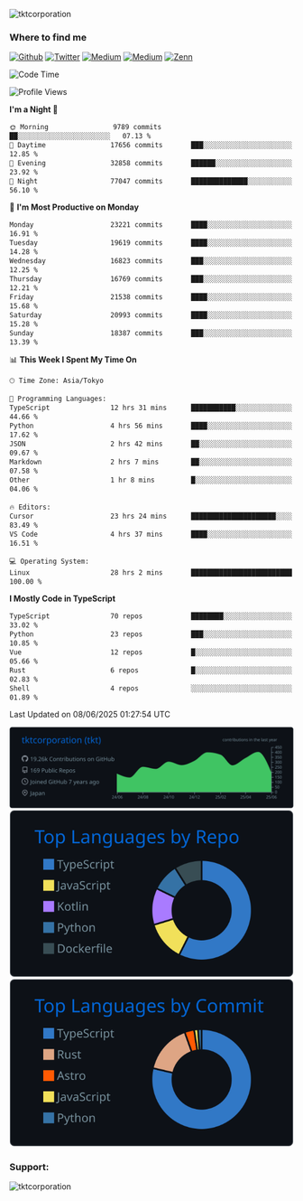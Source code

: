 <p align="left"> <img src="https://komarev.com/ghpvc/?username=tktcorporation&label=Profile%20views&color=0e75b6&style=flat" alt="tktcorporation" /> </p>

<h3>Where to find me</h3>
<p>
<a href="https://github.com/tktcorporation" target="_blank"><img alt="Github" src="https://img.shields.io/badge/GitHub-%2312100E.svg?&style=for-the-badge&logo=Github&logoColor=white" /></a>
<a href="https://twitter.com/tktcorporation" target="_blank"><img alt="Twitter" src="https://img.shields.io/badge/twitter-%231DA1F2.svg?&style=for-the-badge&logo=twitter&logoColor=white" /></a>
<a href="https://www.linkedin.com/in/tktcorporation" target="_blank"><img alt="Medium" src="https://img.shields.io/badge/linkdin-0a66c2.svg?&style=for-the-badge&logo=linkedin&logoColor=white" /></a>
<a href="https://qiita.com/tktcorporation" target="_blank"><img alt="Medium" src="https://img.shields.io/badge/qiita-55C500.svg?&style=for-the-badge&logo=qiita&logoColor=white" /></a>
<a href="https://zenn.dev/tktcorporation" target="_blank"><img alt="Zenn" src="https://img.shields.io/badge/Zenn-3EA8FF.svg?&style=for-the-badge&logo=Zenn&logoColor=white" /></a>
</p>
  
<!--START_SECTION:waka-->
![Code Time](http://img.shields.io/badge/Code%20Time-2%2C432%20hrs%2036%20mins-blue)

![Profile Views](http://img.shields.io/badge/Profile%20Views-0-blue)

**I'm a Night 🦉** 

```text
🌞 Morning                9789 commits        ██░░░░░░░░░░░░░░░░░░░░░░░   07.13 % 
🌆 Daytime                17656 commits       ███░░░░░░░░░░░░░░░░░░░░░░   12.85 % 
🌃 Evening                32858 commits       ██████░░░░░░░░░░░░░░░░░░░   23.92 % 
🌙 Night                  77047 commits       ██████████████░░░░░░░░░░░   56.10 % 
```
📅 **I'm Most Productive on Monday** 

```text
Monday                   23221 commits       ████░░░░░░░░░░░░░░░░░░░░░   16.91 % 
Tuesday                  19619 commits       ████░░░░░░░░░░░░░░░░░░░░░   14.28 % 
Wednesday                16823 commits       ███░░░░░░░░░░░░░░░░░░░░░░   12.25 % 
Thursday                 16769 commits       ███░░░░░░░░░░░░░░░░░░░░░░   12.21 % 
Friday                   21538 commits       ████░░░░░░░░░░░░░░░░░░░░░   15.68 % 
Saturday                 20993 commits       ████░░░░░░░░░░░░░░░░░░░░░   15.28 % 
Sunday                   18387 commits       ███░░░░░░░░░░░░░░░░░░░░░░   13.39 % 
```


📊 **This Week I Spent My Time On** 

```text
🕑︎ Time Zone: Asia/Tokyo

💬 Programming Languages: 
TypeScript               12 hrs 31 mins      ███████████░░░░░░░░░░░░░░   44.66 % 
Python                   4 hrs 56 mins       ████░░░░░░░░░░░░░░░░░░░░░   17.62 % 
JSON                     2 hrs 42 mins       ██░░░░░░░░░░░░░░░░░░░░░░░   09.67 % 
Markdown                 2 hrs 7 mins        ██░░░░░░░░░░░░░░░░░░░░░░░   07.58 % 
Other                    1 hr 8 mins         █░░░░░░░░░░░░░░░░░░░░░░░░   04.06 % 

🔥 Editors: 
Cursor                   23 hrs 24 mins      █████████████████████░░░░   83.49 % 
VS Code                  4 hrs 37 mins       ████░░░░░░░░░░░░░░░░░░░░░   16.51 % 

💻 Operating System: 
Linux                    28 hrs 2 mins       █████████████████████████   100.00 % 
```

**I Mostly Code in TypeScript** 

```text
TypeScript               70 repos            ████████░░░░░░░░░░░░░░░░░   33.02 % 
Python                   23 repos            ███░░░░░░░░░░░░░░░░░░░░░░   10.85 % 
Vue                      12 repos            █░░░░░░░░░░░░░░░░░░░░░░░░   05.66 % 
Rust                     6 repos             █░░░░░░░░░░░░░░░░░░░░░░░░   02.83 % 
Shell                    4 repos             ░░░░░░░░░░░░░░░░░░░░░░░░░   01.89 % 
```




 Last Updated on 08/06/2025 01:27:54 UTC
<!--END_SECTION:waka-->

[![](https://raw.githubusercontent.com/tktcorporation/tktcorporation/master/profile-summary-card-output/github_dark/0-profile-details.svg)](https://github.com/vn7n24fzkq/github-profile-summary-cards)
[![](https://raw.githubusercontent.com/tktcorporation/tktcorporation/master/profile-summary-card-output/github_dark/1-repos-per-language.svg)](https://github.com/vn7n24fzkq/github-profile-summary-cards) [![](https://raw.githubusercontent.com/tktcorporation/tktcorporation/master/profile-summary-card-output/github_dark/2-most-commit-language.svg)](https://github.com/vn7n24fzkq/github-profile-summary-cards)

<h3 align="left">Support:</h3>
<p><a href="https://www.buymeacoffee.com/tktcorporation"> <img align="left" src="https://cdn.buymeacoffee.com/buttons/v2/default-yellow.png" height="50" width="210" alt="tktcorporation" /></a></p><br><br>
